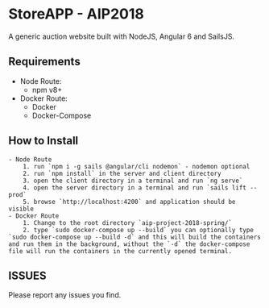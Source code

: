 # StoreAPP - AIP2018
A generic auction website built with NodeJS, Angular 6 and SailsJS.

## Requirements
 - Node Route:
    - npm v8+
 - Docker Route:
    - Docker
    - Docker-Compose


## How to Install
    - Node Route
        1. run `npm i -g sails @angular/cli nodemon` - nodemon optional 
        2. run `npm install` in the server and client directory
        3. open the client directory in a terminal and run `ng serve`
        4. open the server directory in a terminal and run `sails lift --prod`
        5. browse `http://localhost:4200` and application should be visible
    - Docker Route
        1. Change to the root directory `aip-project-2018-spring/`
        2. type `sudo docker-compose up --build` you can optionally type `sudo docker-compose up --build -d` and this will build the containers and run them in the background, without the `-d` the docker-compose file will run the containers in the currently opened terminal. 

## ISSUES
Please report any issues you find.
